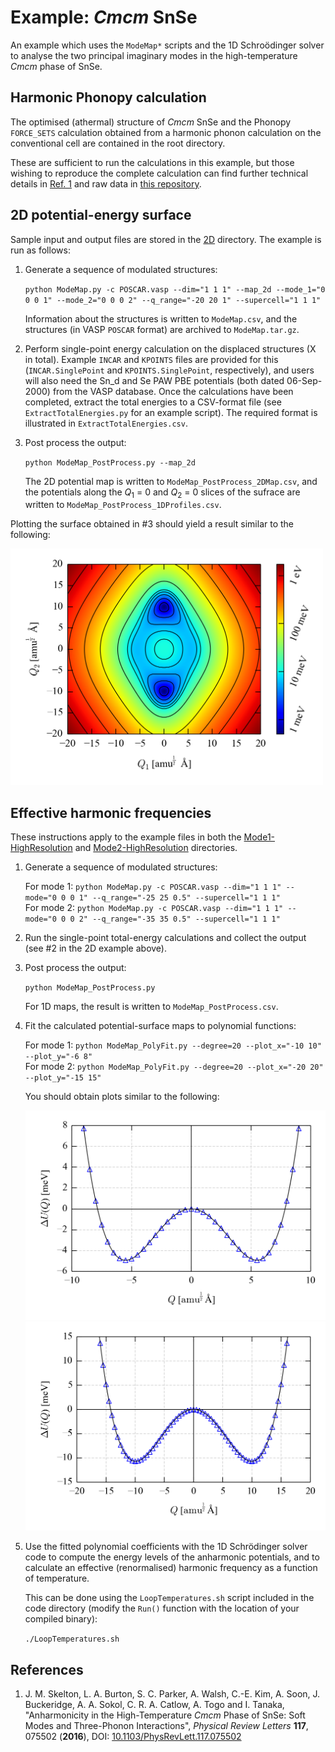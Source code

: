 Example: *Cmcm* SnSe
====================

An example which uses the `ModeMap*` scripts and the 1D Schro&ouml;dinger solver to analyse the two principal imaginary modes in the high-temperature *Cmcm* phase of SnSe.

Harmonic Phonopy calculation
----------------------------

The optimised (athermal) structure of *Cmcm* SnSe and the Phonopy `FORCE_SETS` calculation obtained from a harmonic phonon calculation on the conventional cell are contained in the root directory.

These are sufficient to run the calculations in this example, but those wishing to reproduce the complete calculation can find further technical details in [Ref. 1](#Ref1) and raw data in [this repository](https://doi.org/10.15125/BATH-00258).

2D potential-energy surface
---------------------------

Sample input and output files are stored in the [2D](./2D) directory.
The example is run as follows:

1. Generate a sequence of modulated structures:
   
   `python ModeMap.py -c POSCAR.vasp --dim="1 1 1" --map_2d --mode_1="0 0 0 1" --mode_2="0 0 0 2" --q_range="-20 20 1" --supercell="1 1 1"`
   
   Information about the structures is written to `ModeMap.csv`, and the structures (in VASP `POSCAR` format) are archived to `ModeMap.tar.gz`.

2. Perform single-point energy calculation on the displaced structures (X in total).
   Example `INCAR` and `KPOINTS` files are provided for this (`INCAR.SinglePoint` and `KPOINTS.SinglePoint`, respectively), and users will also need the Sn_d and Se PAW PBE potentials (both dated 06-Sep-2000) from the VASP database.
   Once the calculations have been completed, extract the total energies to a CSV-format file (see `ExtractTotalEnergies.py` for an example script).
   The required format is illustrated in `ExtractTotalEnergies.csv`.

3. Post process the output:

   `python ModeMap_PostProcess.py --map_2d`

   The 2D potential map is written to `ModeMap_PostProcess_2DMap.csv`, and the potentials along the *Q*<sub>1</sub> = 0 and *Q*<sub>2</sub> = 0 slices of the sufrace are written to `ModeMap_PostProcess_1DProfiles.csv`.

Plotting the surface obtained in #3 should yield a result similar to the following:

<img src="./2D/ModeMap_PostProcess_2DPlot.png" width="500" alt="ModeMap_PostProcess_2DPlot.png" >

Effective harmonic frequencies
------------------------------

These instructions apply to the example files in both the [Mode1-HighResolution](./Mode1-HighResolution) and [Mode2-HighResolution](./Mode2-HighResolution) directories.

1. Generate a sequence of modulated structures:

   For mode 1: `python ModeMap.py -c POSCAR.vasp --dim="1 1 1" --mode="0 0 0 1" --q_range="-25 25 0.5" --supercell="1 1 1"` <br>
   For mode 2: `python ModeMap.py -c POSCAR.vasp --dim="1 1 1" --mode="0 0 0 2" --q_range="-35 35 0.5" --supercell="1 1 1"`

2. Run the single-point total-energy calculations and collect the output (see #2 in the 2D example above).

3. Post process the output:

   `python ModeMap_PostProcess.py`
   
   For 1D maps, the result is written to `ModeMap_PostProcess.csv`.

4. Fit the calculated potential-surface maps to polynomial functions:

   For mode 1: `python ModeMap_PolyFit.py --degree=20 --plot_x="-10 10" --plot_y="-6 8"` <br>
   For mode 2: `python ModeMap_PolyFit.py --degree=20 --plot_x="-20 20" --plot_y="-15 15"`
   
   You should obtain plots similar to the following:
   
   <img src="./Mode1-HighResolution/ModeMap_PolyFit.png" width="500" alt="ModeMap_Polyfit.png" >
   <img src="./Mode2-HighResolution/ModeMap_PolyFit.png" width="500" alt="ModeMap_Polyfit.png" >

5. Use the fitted polynomial coefficients with the 1D Schr&ouml;dinger solver code to compute the energy levels of the anharmonic potentials, and to calculate an effective (renormalised) harmonic frequency as a function of temperature.
   
   This can be done using the `LoopTemperatures.sh` script included in the code directory (modify the `Run()` function with the location of your compiled binary):
   
   `./LoopTemperatures.sh`

References
----------

1. <a name="Ref1"></a>J. M. Skelton, L. A. Burton, S. C. Parker, A. Walsh, C.-E. Kim, A. Soon, J. Buckeridge, A. A. Sokol, C. R. A. Catlow, A. Togo and I. Tanaka, "Anharmonicity in the High-Temperature *Cmcm* Phase of SnSe: Soft Modes and Three-Phonon Interactions", *Physical Review Letters* **117**, 075502 (**2016**), DOI: [10.1103/PhysRevLett.117.075502](https://doi.org/10.1103/PhysRevLett.117.075502)
